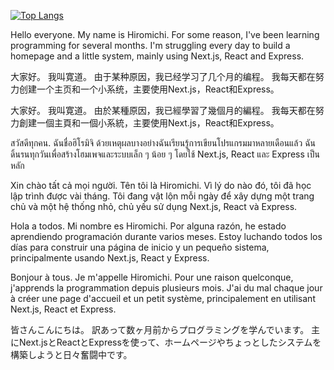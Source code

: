 [![Top Langs](https://github-readme-stats.vercel.app/api/top-langs/?username=hiromichi-code&layout=compact&show_icons=true&theme=radical)](https://github.com/anuraghazra/github-readme-stats)

Hello everyone. My name is Hiromichi.
For some reason, I've been learning programming for several months.
I'm struggling every day to build a homepage and a little system, mainly using Next.js, React and Express.

大家好。 我叫寛道。
由于某种原因，我已经学习了几个月的编程。
我每天都在努力创建一个主页和一个小系统，主要使用Next.js，React和Express。

大家好。 我叫寛道。
由於某種原因，我已經學習了幾個月的編程。
我每天都在努力創建一個主頁和一個小系統，主要使用Next.js，React和Express。

สวัสดีทุกคน. ฉันชื่อฮิโรมิจิ
ด้วยเหตุผลบางอย่างฉันเรียนรู้การเขียนโปรแกรมมาหลายเดือนแล้ว
ฉันดิ้นรนทุกวันเพื่อสร้างโฮมเพจและระบบเล็ก ๆ น้อย ๆ โดยใช้ Next.js, React และ Express เป็นหลัก

Xin chào tất cả mọi người. Tên tôi là Hiromichi.
Vì lý do nào đó, tôi đã học lập trình được vài tháng.
Tôi đang vật lộn mỗi ngày để xây dựng một trang chủ và một hệ thống nhỏ, chủ yếu sử dụng Next.js, React và Express.

Hola a todos. Mi nombre es Hiromichi.
Por alguna razón, he estado aprendiendo programación durante varios meses.
Estoy luchando todos los días para construir una página de inicio y un pequeño sistema, principalmente usando Next.js, React y Express.

Bonjour à tous. Je m'appelle Hiromichi.
Pour une raison quelconque, j'apprends la programmation depuis plusieurs mois.
J'ai du mal chaque jour à créer une page d'accueil et un petit système, principalement en utilisant Next.js, React et Express.

皆さんこんにちは。
訳あって数ヶ月前からプログラミングを学んでいます。
主にNext.jsとReactとExpressを使って、ホームページやちょっとしたシステムを構築しようと日々奮闘中です。

<!--
**hiromichi-code/hiromichi-code** is a ✨ _special_ ✨ repository because its `README.md` (this file) appears on your GitHub profile.

Here are some ideas to get you started:

- 🔭 I’m currently working on ...
- 🌱 I’m currently learning ...
- 👯 I’m looking to collaborate on ...
- 🤔 I’m looking for help with ...
- 💬 Ask me about ...
- 📫 How to reach me: ...
- 😄 Pronouns: ...
- ⚡ Fun fact: ...
-->
